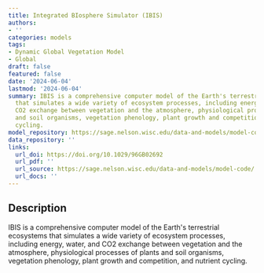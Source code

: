 ```yaml
---
title: Integrated BIosphere Simulator (IBIS)
authors:
- ''
categories: models
tags:
- Dynamic Global Vegetation Model
- Global
draft: false
featured: false
date: '2024-06-04'
lastmod: '2024-06-04'
summary: IBIS is a comprehensive computer model of the Earth's terrestrial ecosystems
  that simulates a wide variety of ecosystem processes, including energy, water, and
  CO2 exchange between vegetation and the atmosphere, physiological processes of plants
  and soil organisms, vegetation phenology, plant growth and competition, and nutrient
  cycling.
model_repository: https://sage.nelson.wisc.edu/data-and-models/model-code/
data_repository: ''
links:
  url_doi: https://doi.org/10.1029/96GB02692
  url_pdf: ''
  url_source: https://sage.nelson.wisc.edu/data-and-models/model-code/
  url_docs: ''
---
```


## Description

IBIS is a comprehensive computer model of the Earth's terrestrial ecosystems that simulates a wide variety of ecosystem processes, including energy, water, and CO2 exchange between vegetation and the atmosphere, physiological processes of plants and soil organisms, vegetation phenology, plant growth and competition, and nutrient cycling.

